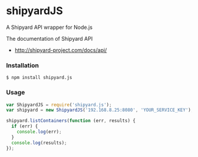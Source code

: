 # shipyardJS

A Shipyard API wrapper for Node.js

The documentation of Shipyard API
- http://shipyard-project.com/docs/api/

### Installation

```
$ npm install shipyard.js
```

### Usage

``` javascript
var ShipyardJS = require('shipyard.js');
var shipyard = new ShipyardJS('192.168.8.25:8080', 'YOUR_SERVICE_KEY');

shipyard.listContainers(function (err, results) {
  if (err) {
    console.log(err);
  }
  console.log(results);
});
```
